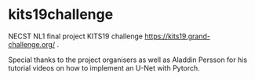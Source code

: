 # kits19challenge
NECST NL1 final project KITS19 challenge https://kits19.grand-challenge.org/ .

Special thanks to the project organisers as well as Aladdin Persson for his tutorial videos on how to implement an U-Net with Pytorch.
